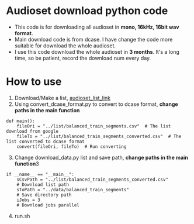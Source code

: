 # Audioset download python code
- This code is for downloading all audioset in **mono, 16kHz, 16bit wav format**.
- Main download code is from dcase. I have change the code more suitable for download the whole audioset.
- I use this code download the whole audioset in **3 months**. It's a long time, so be patient, record the download num every day.
# How to use
1. Download/Make a list, [audioset_list_link](https://research.google.com/audioset/download.html)
2. Using convert_dcase_format.py to convert to dcase format, **change paths in the main function**
```
def main():
    fileOri = "../list/balanced_train_segments.csv"  # The list download from google
    fileTo = "../list/balanced_train_segments_converted.csv"  # The list converted to dcase format
    convert(fileOri, fileTo)  # Run converting
```
3. Change download_data.py list and save path, **change paths in the main function**3
```
if __name__ == "__main__":
    sCsvPath = "../list/balanced_train_segments_converted.csv"  
    # Download list path
    sToPath = "../data/balanced_train_segments"  
    # Save directory path
    iJobs = 3   
    # Download jobs parallel
```
4. run.sh

